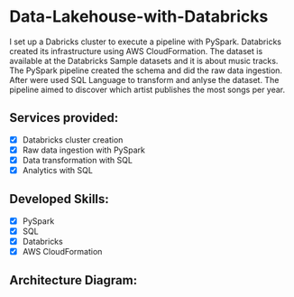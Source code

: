 # Data-Lakehouse-with-Databricks
I set up a Dabricks cluster to execute a pipeline with PySpark. Databricks created its infrastructure using AWS CloudFormation. The dataset is available at the Databricks Sample datasets and it is about music tracks. The PySpark pipeline created the schema and did the raw data ingestion. After were used SQL Language to transform and anlyse the dataset. The pipeline aimed to discover which artist publishes the most songs per year.

## Services provided:
- [x] Databricks cluster creation
- [x] Raw data ingestion with PySpark
- [x] Data transformation with SQL
- [x] Analytics with SQL

## Developed Skills:
- [x] PySpark
- [x]	SQL
- [x]	Databricks
- [x]	AWS CloudFormation

## Architecture Diagram:

